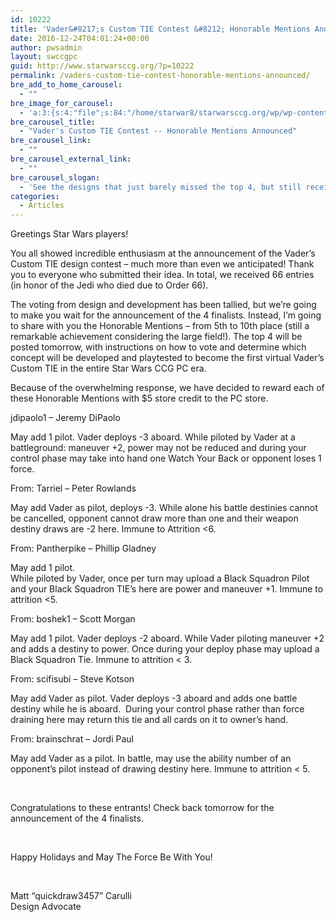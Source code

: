 ```yaml
---
id: 10222
title: 'Vader&#8217;s Custom TIE Contest &#8212; Honorable Mentions Announced'
date: 2016-12-24T04:01:24+00:00
author: pwsadmin
layout: swccgpc
guid: http://www.starwarsccg.org/?p=10222
permalink: /vaders-custom-tie-contest-honorable-mentions-announced/
bre_add_to_home_carousel:
  - ""
bre_image_for_carousel:
  - 'a:3:{s:4:"file";s:84:"/home/starwar8/starwarsccg.org/wp/wp-content/uploads/Vader-Contest-Chris-Kopie-1.jpg";s:3:"url";s:80:"http://www.starwarsccg.org/wp/wp-content/uploads/Vader-Contest-Chris-Kopie-1.jpg";s:4:"type";s:10:"image/jpeg";}'
bre_carousel_title:
  - "Vader's Custom TIE Contest -- Honorable Mentions Announced"
bre_carousel_link:
  - ""
bre_carousel_external_link:
  - ""
bre_carousel_slogan:
  - 'See the designs that just barely missed the top 4, but still received high praise from Design & Development'
categories:
  - Articles
---
```

Greetings Star Wars players!

You all showed incredible enthusiasm at the announcement of the Vader’s Custom TIE design contest &#8211; much more than even we anticipated! Thank you to everyone who submitted their idea. In total, we received 66 entries (in honor of the Jedi who died due to Order 66).

The voting from design and development has been tallied, but we&#8217;re going to make you wait for the announcement of the 4 finalists. Instead, I&#8217;m going to share with you the Honorable Mentions &#8211; from 5th to 10th place (still a remarkable achievement considering the large field!). The top 4 will be posted tomorrow, with instructions on how to vote and determine which concept will be developed and playtested to become the first virtual Vader’s Custom TIE in the entire Star Wars CCG PC era.

Because of the overwhelming response, we have decided to reward each of these Honorable Mentions with $5 store credit to the PC store.

jdipaolo1 &#8211; Jeremy DiPaolo

May add 1 pilot. Vader deploys -3 aboard. While piloted by Vader at a battleground: maneuver +2, power may not be reduced and during your control phase may take into hand one Watch Your Back or opponent loses 1 force.

From: Tarriel &#8211; Peter Rowlands

May add Vader as pilot, deploys -3. While alone his battle destinies cannot be cancelled, opponent cannot draw more than one and their weapon destiny draws are -2 here. Immune to Attrition <6.

From: Pantherpike &#8211; Phillip Gladney

May add 1 pilot.  
While piloted by Vader, once per turn may upload a Black Squadron Pilot and your Black Squadron TIE&#8217;s here are power and maneuver +1. Immune to attrition <5.

From: boshek1 &#8211; Scott Morgan

May add 1 pilot. Vader deploys -2 aboard. While Vader piloting maneuver +2 and adds a destiny to power. Once during your deploy phase may upload a Black Squadron Tie. Immune to attrition < 3.

From: scifisubi &#8211; Steve Kotson

May add Vader as pilot. Vader deploys -3 aboard and adds one battle destiny while he is aboard.  During your control phase rather than force draining here may return this tie and all cards on it to owner&#8217;s hand.

From: brainschrat &#8211; Jordi Paul

May add Vader as a pilot. In battle, may use the ability number of an opponent’s pilot instead of drawing destiny here. Immune to attrition < 5.

&nbsp;

Congratulations to these entrants! Check back tomorrow for the announcement of the 4 finalists.

&nbsp;

Happy Holidays and May The Force Be With You!

&nbsp;

Matt &#8220;quickdraw3457&#8221; Carulli  
Design Advocate